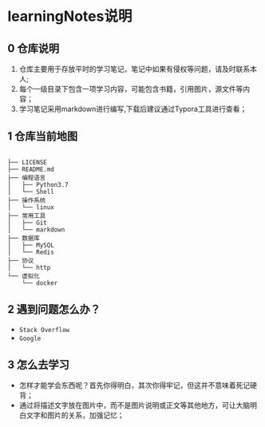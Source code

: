 # learningNotes说明

## 0 仓库说明

1. 仓库主要用于存放平时的学习笔记，笔记中如果有侵权等问题，请及时联系本人;
2. 每个一级目录下包含一项学习内容，可能包含书籍，引用图片，源文件等内容；
3. 学习笔记采用markdown进行编写,下载后建议通过Typora工具进行查看；

## 1 仓库当前地图

```console

├── LICENSE
├── README.md
├── 编程语言
│   ├── Python3.7
│   └── Shell
├── 操作系统
│   └── linux
├── 常用工具
│   ├── Git
│   └── markdown
├── 数据库
│   ├── MySQL
│   └── Redis
├── 协议
│   └── http
└── 虚拟化
    └── docker
```

## 2 遇到问题怎么办？

- `Stack Overflow`
- `Google`

## 3 怎么去学习

- 怎样才能学会东西呢？首先你得明白，其次你得牢记，但这并不意味着死记硬背；
- 通过将描述文字放在图片中，而不是图片说明或正文等其他地方，可让大脑明白文字和图片的关系，加强记忆；